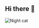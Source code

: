 ## Hi there 👋

![Night cat](https://github.com/user-attachments/assets/fd6d0803-0b2b-4b78-9ef3-55ed87d0d7c0)

<!--
**ssalgado97/ssalgado97** is a ✨ _special_ ✨ repository because its `README.md` (this file) appears on your GitHub profile.

Here are some ideas to get you started:

- 🔭 I’m currently working on learning about Python 
- 🌱 I’m currently learning how to be a student again after many years out of school 
![Pancho pic](https://github.com/user-attachments/assets/39c2bdff-1fb6-42ea-8171-2848851ee53b)
- 😄 Pronouns: She/Her
- ⚡ Fun fact: I love baking 
![Baking anime gif](https://github.com/user-attachments/assets/39925ab1-1e38-48a0-b2e6-513c763d8064)
